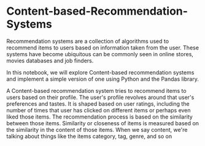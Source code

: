 # Content-based-Recommendation-Systems
Recommendation systems are a collection of algorithms used to recommend items to users based on information taken from the user. These systems have become ubiquitous can be commonly seen in online stores, movies databases and job finders. 

In this notebook, we will explore Content-based recommendation systems and implement a simple version of one using Python and the Pandas library.

A Content-based recommendation system tries to recommend items to users based on their profile. The user's profile revolves around that user's preferences and tastes. It is shaped based on user ratings, including the number of times that user has clicked on different items or perhaps even liked those items. The recommendation process is based on the similarity between those items. Similarity or closeness of items is measured based on the similarity in the content of those items. When we say content, we're talking about things like the items category, tag, genre, and so on
